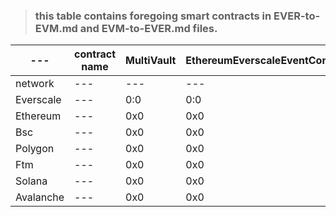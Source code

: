 > ### this table contains foregoing smart contracts in EVER-to-EVM.md and EVM-to-EVER.md files.

| ---       | contract name | MultiVault | EthereumEverscaleEventConfiguration | Vault |
| --------- | ------------- | ---------- | ----------------------------------- | ----- |
| network   | ---           | ---        | ---                                 | ---   |
| Everscale | ---           | 0:0        | 0:0                                 | 0:0   |
| Ethereum  | ---           | 0x0        | 0x0                                 | 0x0   |
| Bsc       | ---           | 0x0        | 0x0                                 | 0x0   |
| Polygon   | ---           | 0x0        | 0x0                                 | 0x0   |
| Ftm       | ---           | 0x0        | 0x0                                 | 0x0   |
| Solana    | ---           | 0x0        | 0x0                                 | 0x0   |
| Avalanche | ---           | 0x0        | 0x0                                 | 0x0   |
